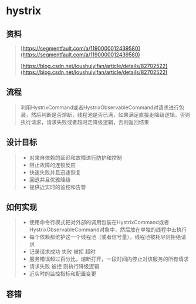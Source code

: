 # hystrix

## 资料

> [https://segmentfault.com/a/1190000012439580](https://segmentfault.com/a/1190000012439580)
>
> [https://blog.csdn.net/loushuiyifan/article/details/82702522](https://blog.csdn.net/loushuiyifan/article/details/82702522)

## 流程

> 利用HystrixCommand或者HystrixObservableCommand对请求进行包装，然后判断是否熔断，线程池是否已满，如果满足直接走降级逻辑。否则执行请求，请求失败或者超时走降级逻辑，否则返回结果

## 设计目标

> * 对来自依赖的延迟和故障进行防护和控制
> * 阻止故障的连锁反应
> * 快速失败并且迅速恢复
> * 回退并且优雅降级
> * 提供近实时的监控和告警

## 如何实现

> * 使用命令行模式把对外部的调用包装在HystrixCommand或者HystrixObservableCommand对象中，然后放在单独的线程中去执行
> * 每个依赖都维护这一个线程池（或者信号量），线程池被耗尽则拒绝请求
> * 记录请求成功 失败 被拒 超时
> * 服务错误超过百分比，熔断打开，一段时间内停止对该服务的所有请求
> * 请求失败 被拒 则执行降级逻辑
> * 近实时的监控指标和配置变更

## 容错

>



